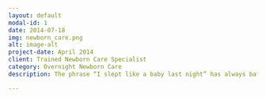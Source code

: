 ```yaml
---
layout: default
modal-id: 1
date: 2014-07-18
img: newborn_care.png
alt: image-alt
project-date: April 2014
client: Trained Newborn Care Specialist
category: Overnight Newborn Care
description: The phrase “I slept like a baby last night” has always baffled me.  Do you mean you were up multiple times throughout the night, crying, hungry and wet? A better saying would be “I slept like a teenager last night” (they sleep like logs through anything!). Get that sleep like a teenager while your infant is attentively being cared for. Rates start at $15 an hour.  How many nights a week and length of care is totally up to you!

---
```

